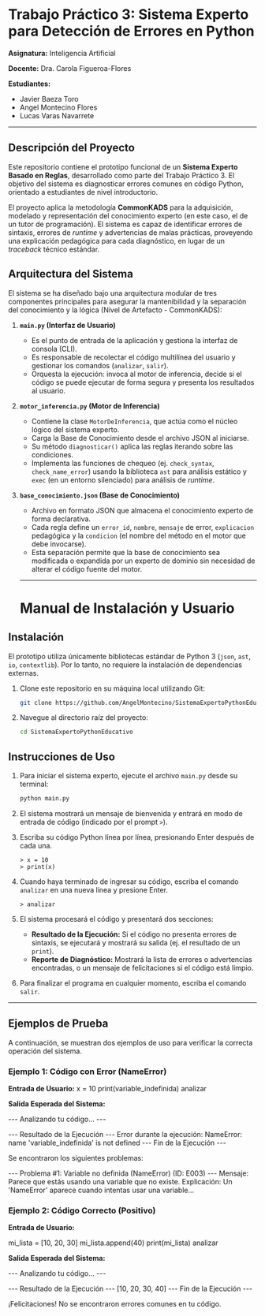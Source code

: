 # Trabajo Práctico 3: Sistema Experto para Detección de Errores en Python
**Asignatura:** Inteligencia Artificial

**Docente:** Dra. Carola Figueroa-Flores

**Estudiantes:**
* Javier Baeza Toro
* Angel Montecino Flores
* Lucas Varas Navarrete

---

## Descripción del Proyecto

Este repositorio contiene el prototipo funcional de un **Sistema Experto Basado en Reglas**, desarrollado como parte del Trabajo Práctico 3. El objetivo del sistema es diagnosticar errores comunes en código Python, orientado a estudiantes de nivel introductorio.

El proyecto aplica la metodología **CommonKADS** para la adquisición, modelado y representación del conocimiento experto (en este caso, el de un tutor de programación). El sistema es capaz de identificar errores de sintaxis, errores de *runtime* y advertencias de malas prácticas, proveyendo una explicación pedagógica para cada diagnóstico, en lugar de un *traceback* técnico estándar.

## Arquitectura del Sistema

El sistema se ha diseñado bajo una arquitectura modular de tres componentes principales para asegurar la mantenibilidad y la separación del conocimiento y la lógica (Nivel de Artefacto - CommonKADS):

1.  **`main.py` (Interfaz de Usuario)**
    * Es el punto de entrada de la aplicación y gestiona la interfaz de consola (CLI).
    * Es responsable de recolectar el código multilínea del usuario y gestionar los comandos (`analizar`, `salir`).
    * Orquesta la ejecución: invoca al motor de inferencia, decide si el código se puede ejecutar de forma segura y presenta los resultados al usuario.

2.  **`motor_inferencia.py` (Motor de Inferencia)**
    * Contiene la clase `MotorDeInferencia`, que actúa como el núcleo lógico del sistema experto.
    * Carga la Base de Conocimiento desde el archivo JSON al iniciarse.
    * Su método `diagnosticar()` aplica las reglas iterando sobre las condiciones.
    * Implementa las funciones de chequeo (ej. `check_syntax`, `check_name_error`) usando la biblioteca `ast` para análisis estático y `exec` (en un entorno silenciado) para análisis de *runtime*.

3.  **`base_conocimiento.json` (Base de Conocimiento)**
    * Archivo en formato JSON que almacena el conocimiento experto de forma declarativa.
    * Cada regla define un `error_id`, `nombre`, `mensaje` de error, `explicacion` pedagógica y la `condicion` (el nombre del método en el motor que debe invocarse).
    * Esta separación permite que la base de conocimiento sea modificada o expandida por un experto de dominio sin necesidad de alterar el código fuente del motor.
  
    ---

    # Manual de Instalación y Usuario

## Instalación

El prototipo utiliza únicamente bibliotecas estándar de Python 3 (`json`, `ast`, `io`, `contextlib`). Por lo tanto, no requiere la instalación de dependencias externas.

1.  Clone este repositorio en su máquina local utilizando Git:
    ```bash
    git clone https://github.com/AngelMontecino/SistemaExpertoPythonEducativo.git
    ```
2.  Navegue al directorio raíz del proyecto:
    ```bash
    cd SistemaExpertoPythonEducativo
    ```

## Instrucciones de Uso

1.  Para iniciar el sistema experto, ejecute el archivo `main.py` desde su terminal:
    ```bash
    python main.py
    ```
2.  El sistema mostrará un mensaje de bienvenida y entrará en modo de entrada de código (indicado por el prompt `>`).
3.  Escriba su código Python línea por línea, presionando Enter después de cada una.
    ```
    > x = 10
    > print(x)
    ```
4.  Cuando haya terminado de ingresar su código, escriba el comando `analizar` en una nueva línea y presione Enter.
    ```
    > analizar
    ```
5.  El sistema procesará el código y presentará dos secciones:
    * **Resultado de la Ejecución:** Si el código no presenta errores de sintaxis, se ejecutará y mostrará su salida (ej. el resultado de un `print`).
    * **Reporte de Diagnóstico:** Mostrará la lista de errores o advertencias encontradas, o un mensaje de felicitaciones si el código está limpio.

6.  Para finalizar el programa en cualquier momento, escriba el comando `salir`.

---

## Ejemplos de Prueba

A continuación, se muestran dos ejemplos de uso para verificar la correcta operación del sistema.

### Ejemplo 1: Código con Error (NameError)

**Entrada de Usuario:**
x = 10 print(variable_indefinida) 
analizar


**Salida Esperada del Sistema:**

--- Analizando tu código... ---

--- Resultado de la Ejecución --- Error durante la ejecución: NameError: name 'variable_indefinida' is not defined --- Fin de la Ejecución ---

Se encontraron los siguientes problemas:

--- Problema #1: Variable no definida (NameError) (ID: E003) --- Mensaje: Parece que estás usando una variable que no existe. Explicación: Un 'NameError' aparece cuando intentas usar una variable...


### Ejemplo 2: Código Correcto (Positivo)

**Entrada de Usuario:**

mi_lista = [10, 20, 30] mi_lista.append(40) print(mi_lista) 
analizar

**Salida Esperada del Sistema:**

--- Analizando tu código... ---

--- Resultado de la Ejecución --- 
[10, 20, 30, 40] 
--- Fin de la Ejecución ---

¡Felicitaciones! No se encontraron errores comunes en tu código.
